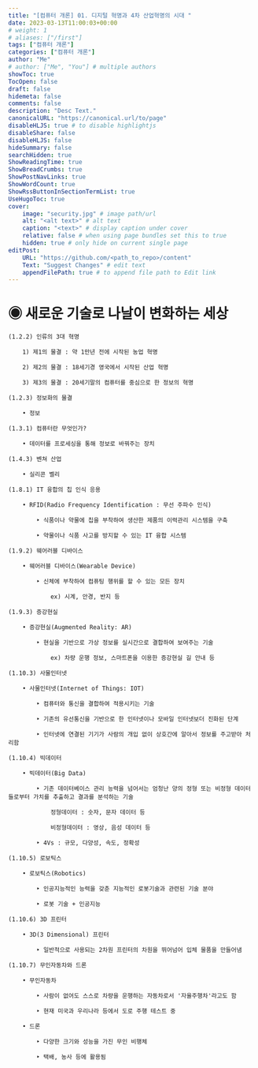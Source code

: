 ```yaml
---
title: "[컴퓨터 개론] 01. 디지털 혁명과 4차 산업혁명의 시대 "
date: 2023-03-13T11:00:03+00:00
# weight: 1
# aliases: ["/first"]
tags: ["컴퓨터 개론"]
categories: ["컴퓨터 개론"]
author: "Me"
# author: ["Me", "You"] # multiple authors
showToc: true
TocOpen: false
draft: false
hidemeta: false
comments: false
description: "Desc Text."
canonicalURL: "https://canonical.url/to/page"
disableHLJS: true # to disable highlightjs
disableShare: false
disableHLJS: false
hideSummary: false
searchHidden: true
ShowReadingTime: true
ShowBreadCrumbs: true
ShowPostNavLinks: true
ShowWordCount: true
ShowRssButtonInSectionTermList: true
UseHugoToc: true
cover:
    image: "security.jpg" # image path/url
    alt: "<alt text>" # alt text
    caption: "<text>" # display caption under cover
    relative: false # when using page bundles set this to true
    hidden: true # only hide on current single page
editPost:
    URL: "https://github.com/<path_to_repo>/content"
    Text: "Suggest Changes" # edit text
    appendFilePath: true # to append file path to Edit link
---
```


# ◉ 새로운 기술로 나날이 변화하는 세상

    (1.2.2) 인류의 3대 혁명

        1) 제1의 물결 : 약 1만년 전에 시작된 농업 혁명

        2) 제2의 물결 : 18세기경 영국에서 시작된 산업 혁명

        3) 제3의 물결 : 20세기말의 컴퓨터를 중심으로 한 정보의 혁명

    (1.2.3) 정보화의 물결

        • 정보

    (1.3.1) 컴퓨터란 무엇인가?

        • 데이터를 프로세싱을 통해 정보로 바꿔주는 장치

    (1.4.3) 벤쳐 산업

        • 실리콘 벨리

    (1.8.1) IT 융합의 칩 인식 응용

        • RFID(Radio Frequency Identification : 무선 주파수 인식)

            ‣ 식품이나 약물에 칩을 부착하여 생산한 제품의 이력관리 시스템을 구축

            ‣ 약물이나 식품 사고를 방지할 수 있는 IT 융합 시스템

    (1.9.2) 웨어러블 디바이스

        • 웨어러블 디바이스(Wearable Device)

            ‣ 신체에 부착하여 컴퓨팅 행위를 할 수 있는 모든 장치

                ex) 시계, 안경, 반지 등

    (1.9.3) 증강현실

        • 증강현실(Augmented Reality: AR)

            ‣ 현실을 기반으로 가상 정보를 실시간으로 결합하여 보여주는 기술

                ex) 차량 운행 정보, 스마트폰을 이용한 증강현실 길 안내 등

    (1.10.3) 사물인터넷

        • 사물인터넷(Internet of Things: IOT)

            ‣ 컴퓨터와 통신을 결합하여 적용시키는 기술

            ‣ 기존의 유선통신을 기반으로 한 인터넷이나 모바일 인터넷보더 진화된 단계

            ‣ 인터넷에 연결된 기기가 사람의 개입 없이 상호간에 알아서 정보를 주고받아 처리함

    (1.10.4) 빅데이터

        • 빅데이터(Big Data)

            ‣ 기존 데이터베이스 관리 능력을 넘어서는 엄청난 양의 정형 또는 비정형 데이터들로부터 가치를 추출하고 결과를 분석하는 기술

                정형데이터 : 숫자, 문자 데이터 등

                비정형데이터 : 영상, 음성 데이터 등

            ‣ 4Vs : 규모, 다양성, 속도, 정확성

    (1.10.5) 로보틱스

        • 로보틱스(Robotics)

            ‣ 인공지능적인 능력을 갖춘 지능적인 로봇기술과 관련된 기술 분야

            ‣ 로봇 기술 + 인공지능
    
    (1.10.6) 3D 프린터

        • 3D(3 Dimensional) 프린터

            ‣ 일반적으로 사용되는 2차원 프린터의 차원을 뛰어넘어 입체 물품을 만들어냄

    (1.10.7) 무인자동차와 드론

        • 무인자동차

            ‣ 사람이 없어도 스스로 차량을 운행하는 자동차로서 '자율주행차'라고도 함

            ‣ 현재 미국과 우리나라 등에서 도로 주행 테스트 중

        • 드론

            ‣ 다양한 크기와 성능을 가진 무인 비행체

            ‣ 택배, 농사 등에 활용됨